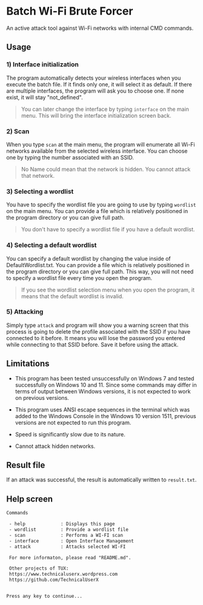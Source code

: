 # Batch Wi-Fi Brute Forcer
An active attack tool against Wi-Fi networks with internal CMD commands.

## Usage

### 1) Interface initialization
The program automatically detects your wireless interfaces when you execute the batch file.
If it finds only one, it will select it as default. If there are multiple interfaces,
the program will ask you to choose one. If none exist, it will stay "not_defined".

> You can later change the interface by typing `interface` on the main menu.
> This will bring the interface initialization screen back.

### 2) Scan
When you type `scan` at the main menu, the program will enumerate all Wi-Fi networks
available from the selected wireless interface. You can choose one by typing the number
associated with an SSID.

> No Name could mean that the network is hidden. You cannot attack that network.

### 3) Selecting a wordlist
You have to specify the wordlist file you are going to use by typing `wordlist` on the 
main menu. You can provide a file which is relatively positioned in the program directory
or you can give full path.
> You don't have to specify a wordlist file if you have a default wordlist.

### 4) Selecting a default wordlist
You can specify a default wordlist by changing the value
inside of DefaultWordlist.txt. You can provide a file 
which is relatively positioned in the program directory or you can give full path. 
This way, you will not need to specify a wordlist file every time you open the program.
> If you see the wordlist selection menu when you open the program, it means that the default wordlist is invalid.

### 5) Attacking
Simply type `attack` and program will show you a warning screen that this process is going
to delete the profile associated with the SSID if you have connected to it before.
It means you will lose the password you entered while connecting to that SSID before.
Save it before using the attack.

## Limitations
- This program has been tested unsuccessfully on Windows 7 and tested successfully on Windows 10 and 11. Since some commands may differ in terms of output between Windows versions, it is not expected to work on previous versions.

- This program uses ANSI escape sequences in the terminal which was added to the Windows Console in the Windows 10 version 1511, previous versions are not expected to run this program.

- Speed is significantly slow due to its nature.

- Cannot attack hidden networks.

## Result file
If an attack was successful, the result is automatically written to `result.txt`.


## Help screen
```txt
Commands

 - help             : Displays this page
 - wordlist         : Provide a wordlist file  
 - scan             : Performs a WI-FI scan    
 - interface        : Open Interface Management
 - attack           : Attacks selected WI-FI

 For more informaton, please read "README.md". 

 Other projects of TUX:
 https://www.technicaluserx.wordpress.com      
 https://github.com/TechnicalUserX


Press any key to continue...
```
